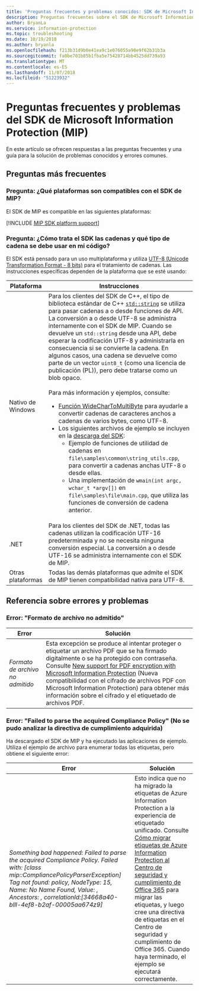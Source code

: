 ```yaml
---
title: 'Preguntas frecuentes y problemas conocidos: SDK de Microsoft Information Protection.'
description: Preguntas frecuentes sobre el SDK de Microsoft Information Protection (MIP) y guía para la solución de problemas y errores.
author: BryanLa
ms.service: information-protection
ms.topic: troubleshooting
ms.date: 10/19/2018
ms.author: bryanla
ms.openlocfilehash: f213b31d9b0e41ea9c1e076055a90e9f62b31b3a
ms.sourcegitcommit: fa0be701b85b1fba5e75428714bb4525dd739a93
ms.translationtype: MT
ms.contentlocale: es-ES
ms.lasthandoff: 11/07/2018
ms.locfileid: "51223932"
---
```

# <a name="microsoft-information-protection-mip-sdk-faqs-and-issues"></a>Preguntas frecuentes y problemas del SDK de Microsoft Information Protection (MIP)

En este artículo se ofrecen respuestas a las preguntas frecuentes y una guía para la solución de problemas conocidos y errores comunes.

## <a name="frequently-asked-questions"></a>Preguntas más frecuentes 

### <a name="question-which-platforms-are-supported-by-the-mip-sdk"></a>Pregunta: ¿Qué plataformas son compatibles con el SDK de MIP?

El SDK de MIP es compatible en las siguientes plataformas:

[!INCLUDE [MIP SDK platform support](../include/mip-sdk-platform-support.md)]

### <a name="question-how-does-the-sdk-handle-strings-and-what-string-type-should-i-be-using-in-my-code"></a>Pregunta: ¿Cómo trata el SDK las cadenas y qué tipo de cadena se debe usar en mi código?

El SDK está pensado para un uso multiplataforma y utiliza [UTF-8 (Unicode Transformation Format - 8 bits)](https://wikipedia.org/wiki/UTF-8) para el tratamiento de cadenas. Las instrucciones específicas dependen de la plataforma que se esté usando:

| Plataforma | Instrucciones |
|-|-|
| Nativo de Windows | Para los clientes del SDK de C++, el tipo de biblioteca estándar de C++ [`std::string`](https://wikipedia.org/wiki/C%2B%2B_string_handling) se utiliza para pasar cadenas a o desde funciones de API. La conversión a o desde UTF-8 se administra internamente con el SDK de MIP. Cuando se devuelve un `std::string` desde una API, debe esperar la codificación UTF-8 y administrarla en consecuencia si se convierte la cadena. En algunos casos, una cadena se devuelve como parte de un vector `uint8_t` (como una licencia de publicación (PL)), pero debe tratarse como un blob opaco.<br><br>Para más información y ejemplos, consulte:<ul><li>[Función WideCharToMultiByte](/windows/desktop/api/stringapiset/nf-stringapiset-widechartomultibyte) para ayudarle a convertir cadenas de caracteres anchos a cadenas de varios bytes, como UTF-8.<li>Los siguientes archivos de ejemplo se incluyen en la [descarga del SDK](setup-configure-mip.md#configure-your-client-workstation):<ul><li>Ejemplo de funciones de utilidad de cadenas en `file\samples\common\string_utils.cpp`, para convertir a cadenas anchas UTF-8 o desde ellas.<li>Una implementación de `wmain(int argc, wchar_t *argv[])` en `file\samples\file\main.cpp`, que utiliza las funciones de conversión de cadena anterior.</li></ul></ul>|
| .NET | Para los clientes del SDK de .NET, todas las cadenas utilizan la codificación UTF-16 predeterminada y no se necesita ninguna conversión especial. La conversión a o desde UTF-16 se administra internamente con el SDK de MIP. |
| Otras plataformas | Todas las demás plataformas que admite el SDK de MIP tienen compatibilidad nativa para UTF-8. |

## <a name="issues-and-errors-reference"></a>Referencia sobre errores y problemas

### <a name="error-file-format-not-supported"></a>Error: "Formato de archivo no admitido"  

| Error | Solución |
|-|-|
|*Formato de archivo no admitido*| Esta excepción se produce al intentar proteger o etiquetar un archivo PDF que se ha firmado digitalmente o se ha protegido con contraseña. Consulte [New support for PDF encryption with Microsoft Information Protection](https://techcommunity.microsoft.com/t5/Azure-Information-Protection/New-support-for-PDF-encryption-with-Microsoft-Information/ba-p/262757) (Nueva compatibilidad con el cifrado de archivos PDF con Microsoft Information Protection) para obtener más información sobre el cifrado y el etiquetado de archivos PDF.|

### <a name="error-failed-to-parse-the-acquired-compliance-policy"></a>Error: "Failed to parse the acquired Compliance Policy" (No se pudo analizar la directiva de cumplimiento adquirida)  

Ha descargado el SDK de MIP y ha ejecutado las aplicaciones de ejemplo. Utiliza el ejemplo de archivo para enumerar todas las etiquetas, pero obtiene el siguiente error:

| Error | Solución |
|-|-|
|*Something bad happened: Failed to parse the acquired Compliance Policy. Failed with: [class mip::CompliancePolicyParserException] Tag not found: policy, NodeType: 15, Name: No Name Found, Value: , Ancestors: <SyncFile><Content>, correlationId:[34668a40-blll-4ef8-b2af-00005aa674z9]*| Esto indica que no ha migrado la etiquetas de Azure Information Protection a la experiencia de etiquetado unificado. Consulte [Cómo migrar etiquetas de Azure Information Protection al Centro de seguridad y cumplimiento de Office 365](/azure/information-protection/configure-policy-migrate-labels) para migrar las etiquetas, y luego cree una directiva de etiquetas en el Centro de seguridad y cumplimiento de Office 365. Cuando haya terminado, el ejemplo se ejecutará correctamente.|
